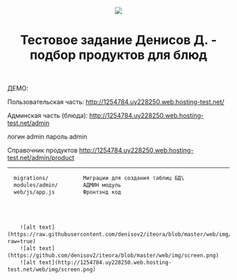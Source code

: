<p align="center">
    <a href="https://github.com/yiisoft" target="_blank">
        <img src="https://avatars0.githubusercontent.com/u/993323" height="100px">
    </a>
    <h1 align="center">Тестовое задание Денисов Д. - подбор продуктов для блюд</h1>
    <br>
</p>

ДЕМО:

Пользовательская часть:
http://1254784.uy228250.web.hosting-test.net/

Админская часть (блюда):
http://1254784.uy228250.web.hosting-test.net/admin

логин admin
пароль admin

Справочник продуктов
http://1254784.uy228250.web.hosting-test.net/admin/product

-------------------

      migrations/           Миграции для создания таблиц БД\
      modules/admin/        АДМИН модуль 
	  web/js/app.js			Фронтэнд код
	      



		![alt text](https://raw.githubusercontent.com/denisov2/iteora/blob/master/web/img/screen.png?raw=true)
		![alt text](https://github.com/denisov2/iteora/blob/master/web/img/screen.png)
		![alt text](http://1254784.uy228250.web.hosting-test.net/web/img/screen.png)
		
		  